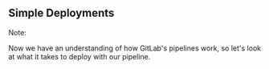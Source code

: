 ## Simple Deployments

Note:

Now we have an understanding of how GitLab's pipelines work, so let's look at what it takes to deploy with our pipeline.
